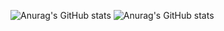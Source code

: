 ![Anurag's GitHub stats](https://github-readme-stats.vercel.app/api?username=JellyPies&count_private=true&show_icons=true&theme=synthwave)
![Anurag's GitHub stats](https://github-readme-stats.vercel.app/api?username=Migitino&count_private=true&show_icons=true&theme=synthwave)
